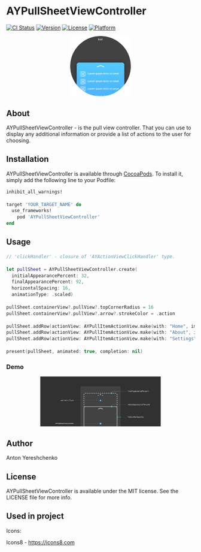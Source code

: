 # AYPullSheetViewController

[![CI Status](https://img.shields.io/travis/antonyereshchenko@gmail.com/AYPullSheetViewController.svg?style=flat)](https://travis-ci.org/antonyereshchenko@gmail.com/AYPullSheetViewController)
[![Version](https://img.shields.io/cocoapods/v/AYPullSheetViewController.svg?style=flat)](https://cocoapods.org/pods/AYPullSheetViewController)
[![License](https://img.shields.io/cocoapods/l/AYPullSheetViewController.svg?style=flat)](https://cocoapods.org/pods/AYPullSheetViewController)
[![Platform](https://img.shields.io/cocoapods/p/AYPullSheetViewController.svg?style=flat)](https://cocoapods.org/pods/AYPullSheetViewController)

<p align="center">
  <img width="32%" height="32%" src="https://github.com/bananaRanger/AYPullSheetViewController/blob/master/Resources/logo.png?raw=true">
</p>

## About

AYPullSheetViewController - is the pull view controller. That you can use to display any additional information or provide a list of actions to the user for choosing.

## Installation

AYPullSheetViewController is available through [CocoaPods](https://cocoapods.org). To install
it, simply add the following line to your Podfile:

```ruby
inhibit_all_warnings!

target 'YOUR_TARGET_NAME' do
  use_frameworks!
	pod 'AYPullSheetViewController'
end
```

## Usage

```swift
// 'clickHandler' - closure of 'AYActionViewClickHandler' type.

let pullSheet = AYPullSheetViewController.create(
  initialAppearancePercent: 32,
  finalAppearancePercent: 92,
  horizontalSpacing: 16,
  animationType: .scaled)
  
pullSheet.containerView?.pullView?.topCornerRadius = 16
pullSheet.containerView?.pullView?.arrow?.strokeColor = .action

pullSheet.addRow(actionView: AYPullItemActionView.make(with: "Home", image: nil, clickHandler: clickHandler))
pullSheet.addRow(actionView: AYPullItemActionView.make(with: "About", image: nil, clickHandler: clickHandler))
pullSheet.addRow(actionView: AYPullItemActionView.make(with: "Settings", image: nil, clickHandler: clickHandler))

present(pullSheet, animated: true, completion: nil)
```

### Demo

<p align="center">
  <img width="64%" height="64%" src="https://github.com/bananaRanger/AYPullSheetViewController/blob/master/Resources/demo.png?raw=true">
</p>


## Author

Anton Yereshchenko

## License

AYPullSheetViewController is available under the MIT license. See the LICENSE file for more info.

## Used in project

Icons:

Icons8 - https://icons8.com
